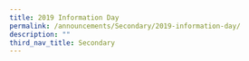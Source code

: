 ```yaml
---
title: 2019 Information Day
permalink: /announcements/Secondary/2019-information-day/
description: ""
third_nav_title: Secondary
---
```

